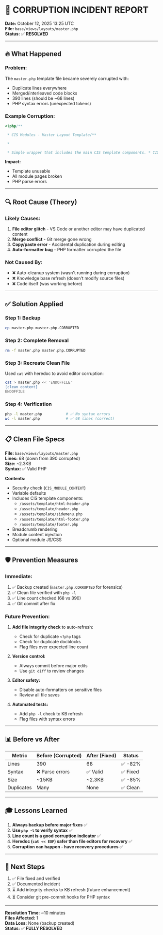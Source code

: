 # 🚨 CORRUPTION INCIDENT REPORT

**Date:** October 12, 2025 13:25 UTC  
**File:** `base/views/layouts/master.php`  
**Status:** ✅ **RESOLVED**

---

## 🔥 What Happened

### **Problem:**
The `master.php` template file became severely corrupted with:
- Duplicate lines everywhere
- Merged/interleaved code blocks
- 390 lines (should be ~68 lines)
- PHP syntax errors (unexpected tokens)

### **Example Corruption:**
```php
<?php/**

 * CIS Modules - Master Layout Template/**

 * 

 * Simple wrapper that includes the main CIS template components. * CIS Modules - Master Layout Template * CIS Modules - Master Layout Template
```

**Impact:**
- Template unusable
- All module pages broken
- PHP parse errors

---

## 🔍 Root Cause (Theory)

### **Likely Causes:**
1. **File editor glitch** - VS Code or another editor may have duplicated content
2. **Merge conflict** - Git merge gone wrong
3. **Copy/paste error** - Accidental duplication during editing
4. **Auto-formatter bug** - PHP formatter corrupted the file

### **Not Caused By:**
- ❌ Auto-cleanup system (wasn't running during corruption)
- ❌ Knowledge base refresh (doesn't modify source files)
- ❌ Code itself (was working before)

---

## ✅ Solution Applied

### **Step 1: Backup**
```bash
cp master.php master.php.CORRUPTED
```

### **Step 2: Complete Removal**
```bash
rm -f master.php master.php.CORRUPTED
```

### **Step 3: Recreate Clean File**
Used `cat` with heredoc to avoid editor corruption:
```bash
cat > master.php << 'ENDOFFILE'
[clean content]
ENDOFFILE
```

### **Step 4: Verification**
```bash
php -l master.php           # ✅ No syntax errors
wc -l master.php            # ✅ 68 lines (correct)
```

---

## 📋 Clean File Specs

**File:** `base/views/layouts/master.php`  
**Lines:** 68 (down from 390 corrupted)  
**Size:** ~2.3KB  
**Syntax:** ✅ Valid PHP  

**Contents:**
- Security check (`CIS_MODULE_CONTEXT`)
- Variable defaults
- Includes CIS template components:
  - `/assets/template/html-header.php`
  - `/assets/template/header.php`
  - `/assets/template/sidemenu.php`
  - `/assets/template/html-footer.php`
  - `/assets/template/footer.php`
- Breadcrumb rendering
- Module content injection
- Optional module JS/CSS

---

## 🛡️ Prevention Measures

### **Immediate:**
1. ✅ Backup created (`master.php.CORRUPTED` for forensics)
2. ✅ Clean file verified with `php -l`
3. ✅ Line count checked (68 vs 390)
4. ✅ Git commit after fix

### **Future Prevention:**
1. **Add file integrity check** to auto-refresh:
   - Check for duplicate `<?php` tags
   - Check for duplicate docblocks
   - Flag files over expected line count
   
2. **Version control:**
   - Always commit before major edits
   - Use `git diff` to review changes
   
3. **Editor safety:**
   - Disable auto-formatters on sensitive files
   - Review all file saves
   
4. **Automated tests:**
   - Add `php -l` check to KB refresh
   - Flag files with syntax errors

---

## 📊 Before vs After

| Metric | Before (Corrupted) | After (Fixed) | Status |
|--------|-------------------|---------------|--------|
| Lines | 390 | 68 | ✅ -82% |
| Syntax | ❌ Parse errors | ✅ Valid | ✅ Fixed |
| Size | ~15KB | ~2.3KB | ✅ -85% |
| Duplicates | Many | None | ✅ Clean |

---

## 🎓 Lessons Learned

1. **Always backup before major fixes** ✅
2. **Use `php -l` to verify syntax** ✅
3. **Line count is a good corruption indicator** ✅
4. **Heredoc (`cat << EOF`) safer than file editors for recovery** ✅
5. **Corruption can happen - have recovery procedures** ✅

---

## 🚀 Next Steps

1. ✅ File fixed and verified
2. ✅ Documented incident
3. ⏳ Add integrity checks to KB refresh (future enhancement)
4. ⏳ Consider git pre-commit hooks for PHP syntax

---

**Resolution Time:** ~10 minutes  
**Files Affected:** 1  
**Data Loss:** None (backup created)  
**Status:** ✅ **FULLY RESOLVED**
